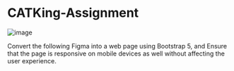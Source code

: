 # CATKing-Assignment


![image](https://github.com/venkateshmacherla/CATKing-Assignment/assets/124583058/84cf9412-3f29-4ca3-a477-75bf76f48bea)



Convert the following Figma into a web page using Bootstrap 5, and Ensure that the 
page is responsive on mobile devices as well without affecting the user experience. 

